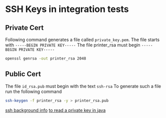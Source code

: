 # SSH Keys in integration tests

## Private Cert
Following command generates a file called `private_key.pem`.
The file starts with `-----BEGIN PRIVATE KEY-----`
The file printer_rsa must begin `-----BEGIN PRIVATE KEY-----`
```bash
openssl genrsa -out printer_rsa 2048
```

## Public Cert
The file `id_rsa.pub` must begin with the text `ssh-rsa`
To generate such a file run the following command
```bash
ssh-keygen -f printer_rsa -y > printer_rsa.pub
```

[ssh background info](https://docs.moodle.org/dev/SSH_key)
[to read a private key in java](https://stackoverflow.com/a/19387517)